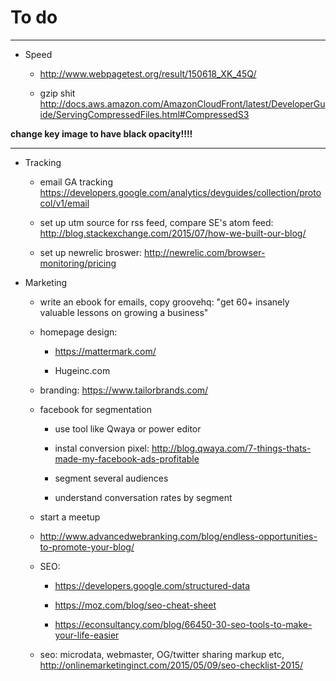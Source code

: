 # To do

***

* Speed

    - http://www.webpagetest.org/result/150618_XK_45Q/

    - gzip shit http://docs.aws.amazon.com/AmazonCloudFront/latest/DeveloperGuide/ServingCompressedFiles.html#CompressedS3

**change key image to have black opacity!!!!**

***

* Tracking

    - email GA tracking https://developers.google.com/analytics/devguides/collection/protocol/v1/email

    - set up utm source for rss feed, compare SE's atom feed: http://blog.stackexchange.com/2015/07/how-we-built-our-blog/

    - set up newrelic broswer: http://newrelic.com/browser-monitoring/pricing

* Marketing

    - write an ebook for emails, copy groovehq: "get 60+ insanely valuable lessons on growing a business"

    - homepage design:

        - https://mattermark.com/

        - Hugeinc.com

    - branding: https://www.tailorbrands.com/

    - facebook for segmentation

        - use tool like Qwaya or power editor

        - instal conversion pixel: http://blog.qwaya.com/7-things-thats-made-my-facebook-ads-profitable

        - segment several audiences

        - understand conversation rates by segment

    - start a meetup

    - http://www.advancedwebranking.com/blog/endless-opportunities-to-promote-your-blog/

    - SEO:

        - https://developers.google.com/structured-data

        - https://moz.com/blog/seo-cheat-sheet

        - https://econsultancy.com/blog/66450-30-seo-tools-to-make-your-life-easier

    - seo: microdata, webmaster, OG/twitter sharing markup etc, http://onlinemarketinginct.com/2015/05/09/seo-checklist-2015/
